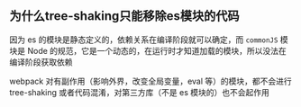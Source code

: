 ## 为什么tree-shaking只能移除es模块的代码
因为 es 的模块是静态定义的，依赖关系在编译阶段就可以确定，而 <code>commonJS</code> 模块是 Node 的规范，它是一个动态的，在运行时才知道加载的模块，所以没法在编译阶段获取依赖

webpack 对有副作用（影响外界，改变全局变量，eval 等）的模块，都不会进行 tree-shaking 或者代码混淆，对第三方库（不是 es 模块的）也不会起作用